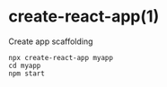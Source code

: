 # create-react-app(1)

Create app scaffolding

    npx create-react-app myapp
    cd myapp
    npm start

